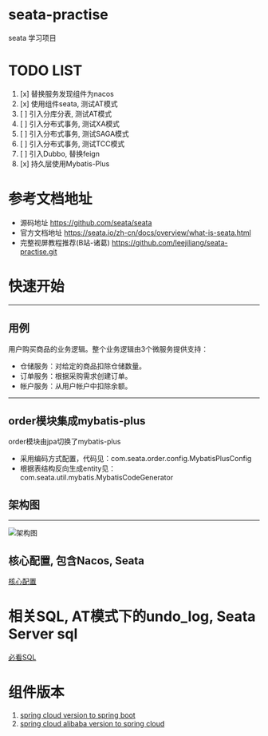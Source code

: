 # seata-practise
seata 学习项目
# TODO LIST
1. [x] 替换服务发现组件为nacos
2. [x] 使用组件seata, 测试AT模式
3. [ ] 引入分库分表, 测试AT模式
4. [ ] 引入分布式事务, 测试XA模式
5. [ ] 引入分布式事务, 测试SAGA模式
6. [ ] 引入分布式事务, 测试TCC模式
7. [ ] 引入Dubbo, 替换feign
8. [x] 持久层使用Mybatis-Plus
# 参考文档地址
- 源码地址
https://github.com/seata/seata
- 官方文档地址
https://seata.io/zh-cn/docs/overview/what-is-seata.html
- 完整视屏教程推荐(B站-诸葛)
https://github.com/leejiliang/seata-practise.git
# 快速开始
---
## 用例
用户购买商品的业务逻辑。整个业务逻辑由3个微服务提供支持：

- 仓储服务：对给定的商品扣除仓储数量。
- 订单服务：根据采购需求创建订单。
- 帐户服务：从用户帐户中扣除余额。

---

## order模块集成mybatis-plus
order模块由jpa切换了mybatis-plus
- 采用编码方式配置，代码见：com.seata.order.config.MybatisPlusConfig
- 根据表结构反向生成entity见：com.seata.util.mybatis.MybatisCodeGenerator

## 架构图
---
![架构图](https://image-blog-lee.oss-cn-hangzhou.aliyuncs.com/uPic/g3sT6R.jpg)
## 核心配置, 包含Nacos, Seata
[核心配置](https://github.com/leejiliang/seata-practise/blob/main/doc/reference/configuration.md)
# 相关SQL, AT模式下的undo_log, Seata Server sql
[必看SQL](https://github.com/leejiliang/seata-practise/blob/main/doc/reference/%E5%BF%85%E5%A4%87SQL.md)

# 组件版本
1. [spring cloud version to spring boot](https://github.com/spring-cloud/spring-cloud-release/wiki/Supported-Versions)
2. [spring cloud alibaba version to spring cloud](https://github.com/alibaba/spring-cloud-alibaba/wiki/%E7%89%88%E6%9C%AC%E8%AF%B4%E6%98%8E)

